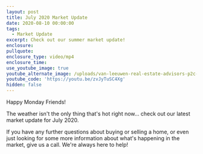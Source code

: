 ```yaml
---
layout: post
title: July 2020 Market Update
date: 2020-08-10 00:00:00
tags:
  - Market Update
excerpt: Check out our summer market update!
enclosure:
pullquote:
enclosure_type: video/mp4
enclosure_time:
use_youtube_image: true
youtube_alternate_image: /uploads/van-leeuwen-real-estate-advisors-p2c-finaltransparent-background.png
youtube_code: 'https://youtu.be/zvJyTuSC4Xg'
hidden: false
---
```


Happy Monday Friends\!&nbsp;

The weather isn't the only thing that's hot right now… check out our latest market update for July 2020.

If you have any further questions about buying or selling a home, or even just looking for some more information about what's happening in the market, give us a call. We're always here to help\!&nbsp;